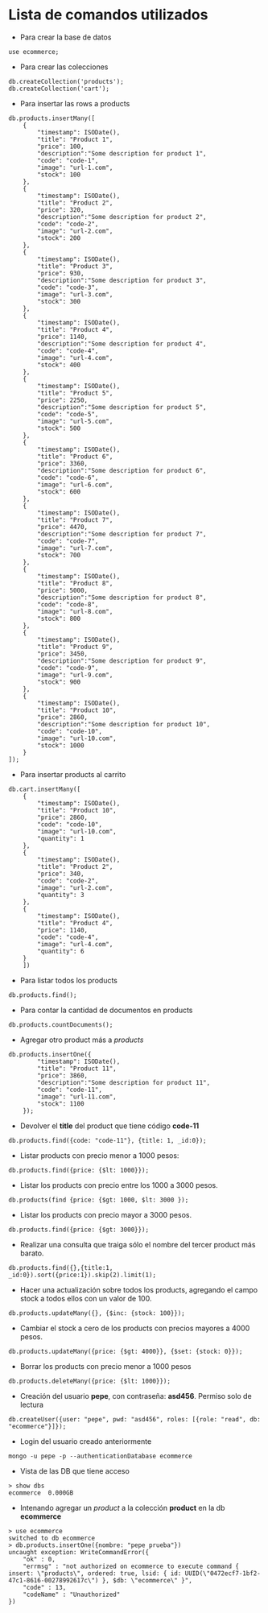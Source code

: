 # Lista de comandos utilizados

- Para crear la base de datos

```console
use ecommerce;
```

- Para crear las colecciones

```console
db.createCollection('products');
db.createCollection('cart');
```

- Para insertar las rows a products

```console
db.products.insertMany([
    {
        "timestamp": ISODate(),
        "title": "Product 1",
        "price": 100,
        "description":"Some description for product 1",
        "code": "code-1",
        "image": "url-1.com",
        "stock": 100
    },
    {
        "timestamp": ISODate(),
        "title": "Product 2",
        "price": 320,
        "description":"Some description for product 2",
        "code": "code-2",
        "image": "url-2.com",
        "stock": 200
    },
    {
        "timestamp": ISODate(),
        "title": "Product 3",
        "price": 930,
        "description":"Some description for product 3",
        "code": "code-3",
        "image": "url-3.com",
        "stock": 300
    },
    {
        "timestamp": ISODate(),
        "title": "Product 4",
        "price": 1140,
        "description":"Some description for product 4",
        "code": "code-4",
        "image": "url-4.com",
        "stock": 400
    },
    {
        "timestamp": ISODate(),
        "title": "Product 5",
        "price": 2250,
        "description":"Some description for product 5",
        "code": "code-5",
        "image": "url-5.com",
        "stock": 500
    },
    {
        "timestamp": ISODate(),
        "title": "Product 6",
        "price": 3360,
        "description":"Some description for product 6",
        "code": "code-6",
        "image": "url-6.com",
        "stock": 600
    },
    {
        "timestamp": ISODate(),
        "title": "Product 7",
        "price": 4470,
        "description":"Some description for product 7",
        "code": "code-7",
        "image": "url-7.com",
        "stock": 700
    },
    {
        "timestamp": ISODate(),
        "title": "Product 8",
        "price": 5000,
        "description":"Some description for product 8",
        "code": "code-8",
        "image": "url-8.com",
        "stock": 800
    },
    {
        "timestamp": ISODate(),
        "title": "Product 9",
        "price": 3450,
        "description":"Some description for product 9",
        "code": "code-9",
        "image": "url-9.com",
        "stock": 900
    },
    {
        "timestamp": ISODate(),
        "title": "Product 10",
        "price": 2860,
        "description":"Some description for product 10",
        "code": "code-10",
        "image": "url-10.com",
        "stock": 1000
    }
]);
```

- Para insertar products al carrito

```console
db.cart.insertMany([
    {
        "timestamp": ISODate(),
        "title": "Product 10",
        "price": 2860,
        "code": "code-10",
        "image": "url-10.com",
        "quantity": 1
    }, 
    {
        "timestamp": ISODate(),
        "title": "Product 2",
        "price": 340,
        "code": "code-2",
        "image": "url-2.com",
        "quantity": 3
    },
    {
        "timestamp": ISODate(),
        "title": "Product 4",
        "price": 1140,
        "code": "code-4",
        "image": "url-4.com",
        "quantity": 6
    }
    ])
```

- Para listar todos los products

```console
db.products.find();
```



- Para contar la cantidad de documentos en products

```console
db.products.countDocuments();
```

- Agregar otro product más a *products*

```console
db.products.insertOne({
        "timestamp": ISODate(),
        "title": "Product 11",
        "price": 3860,
        "description":"Some description for product 11",
        "code": "code-11",
        "image": "url-11.com",
        "stock": 1100
    });
```

- Devolver el **title** del product que tiene código **code-11**

```console
db.products.find({code: "code-11"}, {title: 1, _id:0});
```

- Listar products con precio menor a 1000 pesos:

```console
db.products.find({price: {$lt: 1000}});
```

- Listar los products con precio entre los 1000 a 3000 pesos.

```console
db.products(find {price: {$gt: 1000, $lt: 3000 });
```

- Listar los products con precio mayor a 3000 pesos.

```console
db.products.find({price: {$gt: 3000}});
```


- Realizar una consulta que traiga sólo el nombre del tercer product más barato.

```console
db.products.find({},{title:1, _id:0}).sort({price:1}).skip(2).limit(1);
```


- Hacer una actualización sobre todos los products, agregando el campo stock a todos ellos con un valor de 100.

```console
db.products.updateMany({}, {$inc: {stock: 100}});
```


- Cambiar el stock a cero de los products con precios mayores a 4000 pesos. 

```console
db.products.updateMany({price: {$gt: 4000}}, {$set: {stock: 0}});
```


- Borrar los products con precio menor a 1000 pesos

```console
db.products.deleteMany({price: {$lt: 1000}});
```


- Creación del usuario **pepe**, con contraseña: **asd456**. Permiso solo de lectura
  
```console
db.createUser({user: "pepe", pwd: "asd456", roles: [{role: "read", db: "ecommerce"}]});
```

- Login del usuario creado anteriormente

```console
mongo -u pepe -p --authenticationDatabase ecommerce 
```

- Vista de las DB que tiene acceso

```console
> show dbs
ecommerce  0.000GB
```

- Intenando agregar un *product* a la colección **product** en la db **ecommerce**

```console
> use ecommerce
switched to db ecommerce
> db.products.insertOne({nombre: "pepe prueba"})
uncaught exception: WriteCommandError({
	"ok" : 0,
	"errmsg" : "not authorized on ecommerce to execute command { insert: \"products\", ordered: true, lsid: { id: UUID(\"0472ecf7-1bf2-47c1-8616-00278992617c\") }, $db: \"ecommerce\" }",
	"code" : 13,
	"codeName" : "Unauthorized"
})